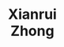 ---
layout: page
title: Xianrui<br>Zhong
description: Incoming CS MS student<br>co-advised with Jiawei Han
img: assets/img/students/xianrui.jpg
importance: 8
redirect: https://xianruizhong.github.io/
category: "Masters students"
---